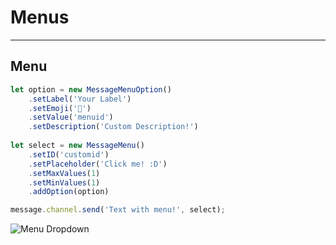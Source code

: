 
# Menus

<hr>

## Menu
```js
let option = new MessageMenuOption()
    .setLabel('Your Label')
    .setEmoji('🍔')
    .setValue('menuid')
    .setDescription('Custom Description!')
    
let select = new MessageMenu()
    .setID('customid')
    .setPlaceholder('Click me! :D')
    .setMaxValues(1)
    .setMinValues(1)
    .addOption(option)

message.channel.send('Text with menu!', select);
```

<img align="center" alt="Menu Dropdown" src="https://i.imgur.com/ExjEMuO.png"></img>
